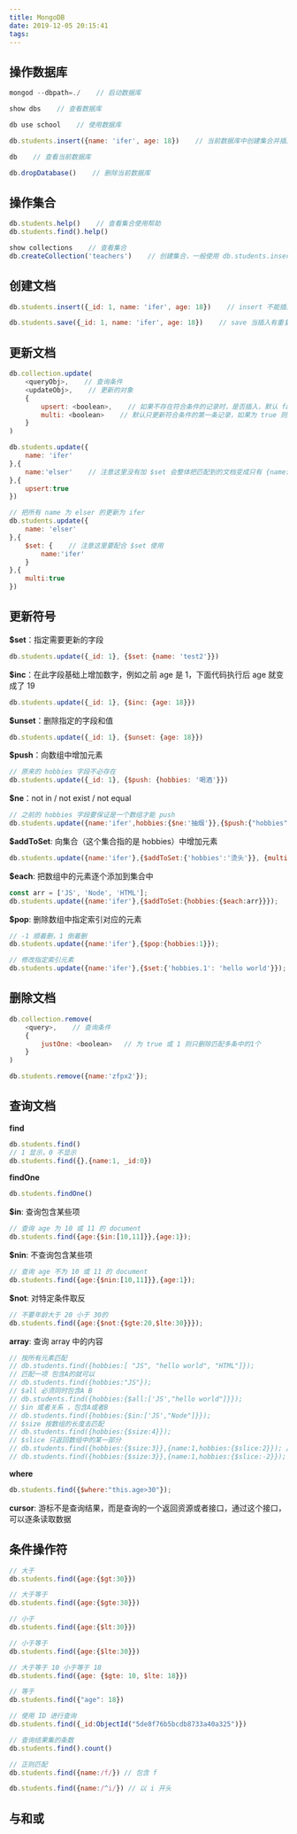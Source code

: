 ```yaml
---
title: MongoDB
date: 2019-12-05 20:15:41
tags:
---
```


## 操作数据库

```javascript
mongod --dbpath=./    // 启动数据库

show dbs    // 查看数据库

db use school    // 使用数据库

db.students.insert({name: 'ifer', age: 18})    // 当前数据库中创建集合并插入文档

db    // 查看当前数据库

db.dropDatabase()    // 删除当前数据库
```

## 操作集合

```javascript
db.students.help()    // 查看集合使用帮助
db.students.find().help()

show collections    // 查看集合
db.createCollection('teachers')    // 创建集合，一般使用 db.students.insert(document) 创建集合并插入文档
```

## 创建文档

```javascript
db.students.insert({_id: 1, name: 'ifer', age: 18})    // insert 不能插入重复的 _id

db.students.save({_id: 1, name: 'ifer', age: 18})    // save 当插入有重复 _id 的时候，会当前当前文档
```

## 更新文档

```javascript
db.collection.update(
    <queryObj>,    // 查询条件
    <updateObj>,    // 更新的对象
    {
        upsert: <boolean>,    // 如果不存在符合条件的记录时，是否插入，默认 false
        multi: <boolean>    // 默认只更新符合条件的第一条记录，如果为 true 则更新所有符合条件的
    }
)
```

```javascript
db.students.update({
    name: 'ifer'
},{
    name:'elser'    // 注意这里没有加 $set 会整体把匹配到的文档变成只有 {name: elser}
},{
    upsert:true
})

// 把所有 name 为 elser 的更新为 ifer
db.students.update({
    name: 'elser'
},{
    $set: {    // 注意这里要配合 $set 使用
        name:'ifer'
    }
},{
    multi:true
})
```

## 更新符号

**$set**：指定需要更新的字段

```javascript
db.students.update({_id: 1}, {$set: {name: 'test2'}})
```

**$inc**：在此字段基础上增加数字，例如之前 age 是 1，下面代码执行后 age 就变成了 19

```javascript
db.students.update({_id: 1}, {$inc: {age: 18}})
```

**$unset**：删除指定的字段和值

```javascript
db.students.update({_id: 1}, {$unset: {age: 18}})
```

**$push**：向数组中增加元素

```javascript
// 原来的 hobbies 字段不必存在
db.students.update({_id: 1}, {$push: {hobbies: '喝酒'}})
```

**$ne**：not in / not exist / not equal

```javascript
// 之前的 hobbies 字段要保证是一个数组才能 push
db.students.update({name:'ifer',hobbies:{$ne:'抽烟'}},{$push:{"hobbies":"烫头"}});
```

**$addToSet**: 向集合（这个集合指的是 hobbies）中增加元素

```javascript
db.students.update({name:'ifer'},{$addToSet:{'hobbies':'烫头'}}, {multi: true});
```

**$each**: 把数组中的元素逐个添加到集合中

```javascript
const arr = ['JS', 'Node', 'HTML'];
db.students.update({name:'ifer'},{$addToSet:{hobbies:{$each:arr}}});
```

**$pop**: 删除数组中指定索引对应的元素

```javascript
// -1 顺着删，1 倒着删
db.students.update({name:'ifer'},{$pop:{hobbies:1}});

// 修改指定索引元素
db.students.update({name:'ifer'},{$set:{'hobbies.1': 'hello world'}});
```

## 删除文档

```javascript
db.collection.remove(
    <query>,    // 查询条件
    {
        justOne: <boolean>   // 为 true 或 1 则只删除匹配多条中的1个
    }
)
```

```javascript
db.students.remove({name:'zfpx2'});
```

## 查询文档

**find**

```javascript
db.students.find()
// 1 显示，0 不显示
db.students.find({},{name:1, _id:0})
```

**findOne**

```javascript
db.students.findOne()
```

**$in**: 查询包含某些项

```javascript
// 查询 age 为 10 或 11 的 document
db.students.find({age:{$in:[10,11]}},{age:1});
```

**$nin**: 不查询包含某些项

```javascript
// 查询 age 不为 10 或 11 的 document
db.students.find({age:{$nin:[10,11]}},{age:1});
```

**$not**: 对特定条件取反

```javascript
// 不要年龄大于 20 小于 30的
db.students.find({age:{$not:{$gte:20,$lte:30}}});
```

**array**: 查询 array 中的内容

```javascript
// 按所有元素匹配
// db.students.find({hobbies:[ "JS", "hello world", "HTML"]});
// 匹配一项 包含A的就可以
// db.students.find({hobbies:"JS"});
// $all 必须同时包含A B
// db.students.find({hobbies:{$all:['JS',"hello world"]}});
// $in 或者关系 ，包含A或者B
// db.students.find({hobbies:{$in:['JS',"Node"]}});
// $size 按数组的长度去匹配
// db.students.find({hobbies:{$size:4}});
// $slice 只返回数组中的某一部分
// db.students.find({hobbies:{$size:3}},{name:1,hobbies:{$slice:2}}); // 前 2 项
// db.students.find({hobbies:{$size:3}},{name:1,hobbies:{$slice:-2}}); // 后 2 项
```

**where**

```javascript
db.students.find({$where:"this.age>30"});
```

**cursor**: 游标不是查询结果，而是查询的一个返回资源或者接口，通过这个接口，可以逐条读取数据

## 条件操作符

```javascript
// 大于
db.students.find({age:{$gt:30}})

// 大于等于
db.students.find({age:{$gte:30}})

// 小于
db.students.find({age:{$lt:30}})

// 小于等于
db.students.find({age:{$lte:30}})

// 大于等于 10 小于等于 18
db.students.find({age: {$gte: 10, $lte: 18}})

// 等于
db.students.find({"age": 18})
```

```javascript
// 使用 ID 进行查询
db.students.find({_id:ObjectId("5de8f76b5bcdb8733a40a325")})
```

```javascript
// 查询结果集的条数
db.students.find().count()
```

```javascript
// 正则匹配
db.students.find({name:/f/}) // 包含 f

db.students.find({name:/^i/}) // 以 i 开头
```

## 与和或




